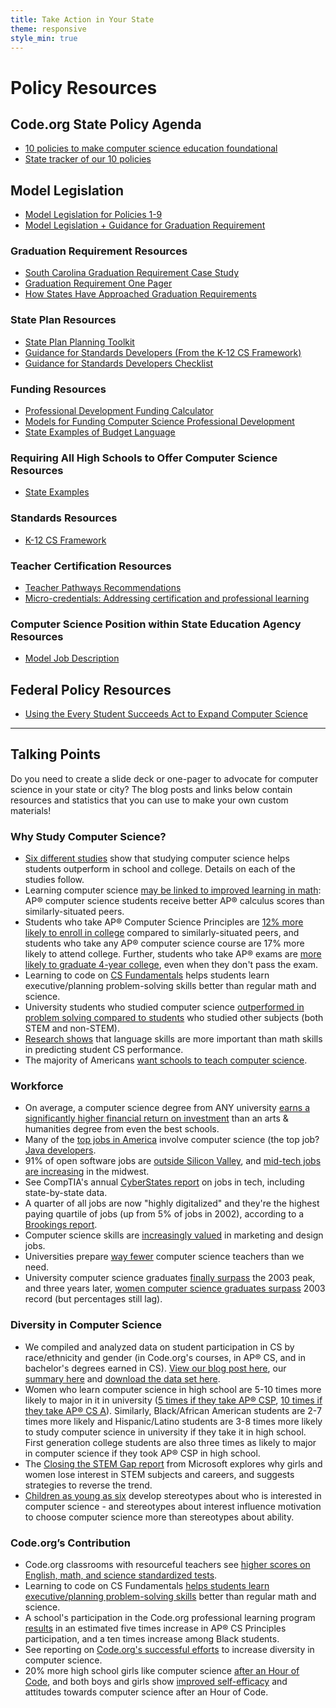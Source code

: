 ```yaml
---
title: Take Action in Your State
theme: responsive
style_min: true
---
```


# Policy Resources

## Code.org State Policy Agenda

- [10 policies to make computer science education foundational](/making_cs_foundational_2024.pdf)
- [State tracker of our 10 policies](https://docs.google.com/spreadsheets/d/1YtTVcpQXoZz0IchihwGOihaCNeqCz2HyLwaXYpyb2SQ/pubhtml)

## Model Legislation

- [Model Legislation for Policies 1-9](https://docs.google.com/document/d/1TL70O0pxsiv-ilC6puSagG4JzLTrDc5UMKfzyBwUgNI/edit?usp=sharing)
- [Model Legislation + Guidance for Graduation Requirement](https://docs.google.com/document/d/1SKTBis91r_LJNQk3ThNL66NuWoMY4jeMRt6GMDbEsWs/edit#heading=h.3mlx2buwb15v)

### Graduation Requirement Resources

- [South Carolina Graduation Requirement Case Study](/sccasestudy.pdf)
- [Graduation Requirement One Pager](/Grad_Requirement_1_Pager.pdf)
- [How States Have Approached Graduation Requirements](https://docs.google.com/document/d/14dK5gokDAP1psYbvJFIn6f04_7ANB6ZFz6RByPwuQA8/edit)

### State Plan Resources

- [State Plan Planning Toolkit](https://docs.google.com/document/d/13N843-BjK9JHXNWKFzJlxhpw7f6Y2pJF6tpV2aHM1HU/edit?usp=sharing)
- [Guidance for Standards Developers (From the K-12 CS Framework)](http://k12cs.org/wp-content/uploads/2016/09/K%E2%80%9312-CS-Framework-Guidance-for-Standards-Developers.pdf)
- [Guidance for Standards Developers Checklist](https://docs.google.com/document/d/1Md_Iww2IRKnXjIU0CAiQD7i-InTihXA7nM9P6LIsB-Y/edit?usp=sharing)

### Funding Resources

- [Professional Development Funding Calculator](https://docs.google.com/spreadsheets/d/11JmxmBwkAte9CjdTx4xhkH4bE2MAFS-PVG0qgYzLRU4/edit#gid=1721781118)
- [Models for Funding Computer Science Professional Development](https://docs.google.com/document/d/1yU2YS5YWHEZBN363pUUIy-FBqDDQVoOSFOsSb06qMbM/edit?usp=sharing)
- [State Examples of Budget Language](https://docs.google.com/document/d/1HYSGUkS4kURfuz-1EZsf9jUOy3bCdz4h60PFiJXtKrU/edit?usp=sharing)

### Requiring All High Schools to Offer Computer Science Resources

- [State Examples](https://docs.google.com/document/d/1JAqCLHh9Sp1KW00b4IOGbYFaIO3dmHDQ5bLG5cdNJYs/edit?usp=sharing)

### Standards Resources

- [K-12 CS Framework](https://k12cs.org/)

### Teacher Certification Resources

- [Teacher Pathways Recommendations](https://code.org/files/TeacherPathwayRecommendations.pdf)
- [Micro-credentials: Addressing certification and professional learning](/micro-credentials.pdf)

### Computer Science Position within State Education Agency Resources

- [Model Job Description](https://docs.google.com/document/d/12qHVm3YQ0-1RS2ciN1Hu39mSYziVQp82Gj_HOB_CkfE/edit?usp=sharing)

## Federal Policy Resources

- [Using the Every Student Succeeds Act to Expand Computer Science](https://code.org/files/CS_and_ESSA.pdf)

---

## Talking Points

Do you need to create a slide deck or one-pager to advocate for computer science in your state or city? The blog posts and links below contain resources and statistics that you can use to make your own custom materials!

### Why Study Computer Science?

- [Six different studies](https://medium.com/@codeorg/cs-helps-students-outperform-in-school-college-and-workplace-66dd64a69536) show that studying computer science helps students outperform in school and college. Details on each of the studies follow.
- Learning computer science [may be linked to improved learning in math](http://codeorg.tumblr.com/post/125429946375/cs-other-subjects): AP® computer science students receive better AP® calculus scores than similarly-situated peers.
- Students who take AP® Computer Science Principles are [12% more likely to enroll in college](https://medium.com/@codeorg/study-computer-science-students-much-more-likely-to-enroll-in-college-faca65b1476d) compared to similarly-situated peers, and students who take any AP® computer science course are 17% more likely to attend college. Further, students who take AP® exams are [more likely to graduate 4-year college](https://files.eric.ed.gov/fulltext/ED519365.pdf), even when they don't pass the exam.
- Learning to code on [CS Fundamentals](https://www.sciencedirect.com/science/article/abs/pii/S0360131520300099?via%3Dihub) helps students learn executive/planning problem-solving skills better than regular math and science.
- University students who studied computer science [outperformed in problem solving compared to students](https://dl.acm.org/doi/10.1145/3328778.3366808) who studied other subjects (both STEM and non-STEM).
- [Research shows](https://www.nature.com/articles/s41598-020-60661-8) that language skills are more important than math skills in predicting student CS performance.
- The majority of Americans [want schools to teach computer science](http://codeorg.tumblr.com/post/139445414968).

### Workforce

- On average, a computer science degree from ANY university [earns a significantly higher financial return on investment](http://www.economist.com/news/united-states/21646220-it-depends-what-you-study-not-where) than an arts & humanities degree from even the best schools.
- Many of the [top jobs in America](https://www.glassdoor.com/List/Best-Jobs-in-America-LST_KQ0,20.htm) involve computer science (the top job? [Java developers](https://twitter.com/codeorg/status/1479180983014412290).
- 91% of open software jobs are [outside Silicon Valley](http://www.inc.com/salvador-rodriguez/act-software-developers-map.html), and [mid-tech jobs are increasing](https://qz.com/1212875/the-american-midwest-is-quickly-becoming-a-blue-collar-version-of-silicon-valley/) in the midwest.
- See CompTIA's annual [CyberStates report](https://www.cyberstates.org/pdf/CompTIA_State_of_the_tech_workforce_2023.pdf) on jobs in tech, including state-by-state data.
- A quarter of all jobs are now "highly digitalized" and they're the highest paying quartile of jobs (up from 5% of jobs in 2002), according to a [Brookings report](https://www.brookings.edu/research/digitalization-and-the-american-workforce/).
- Computer science skills are [increasingly valued](https://blogs.oracle.com/certification/five-job-categories-increasingly-requiring-computer-science-skills) in marketing and design jobs.
- Universities prepare [way fewer](https://medium.com/@codeorg/universities-arent-preparing-enough-computer-science-teachers-dd5bc34a79aa) computer science teachers than we need.
- University computer science graduates [finally surpass](https://medium.com/anybody-can-learn/university-computer-science-finally-surpasses-its-2003-peak-ecefa4c8d77d) the 2003 peak, and three years later, [women computer science graduates surpass](https://medium.com/@codeorg/women-computer-science-graduates-finally-surpass-record-set-17-years-ago-20a79a76275) 2003 record (but percentages still lag).

### Diversity in Computer Science

- We compiled and analyzed data on student participation in CS by race/ethnicity and gender (in Code.org's courses, in AP® CS, and in bachelor's degrees earned in CS). [View our blog post here](https://codeorg.medium.com/detailed-data-uncovers-new-stories-reveals-gaps-in-cs-access-and-participation-d5cbc01a5974), our [summary here](https://docs.google.com/document/d/e/2PACX-1vSUfAnF829USdnUbiQ_RZNJ0xM2SZypTsGTuBSGpzsAez9B2k092UHlVYFufIfrG9Pd3a8HIEZ9xVYx/pub) and [download the data set here](https://docs.google.com/spreadsheets/d/1v6x0lSz6i6olztGITk17sp82VHBhFPrM2sA77cc4lvg).
- Women who learn computer science in high school are 5-10 times more likely to major in it in university ([5 times if they take AP® CSP](https://apcentral.collegeboard.org/pdf/ap-csp-and-stem-cs-pipelines.pdf?course=ap-computer-science-principles), [10 times if they take AP® CS A](http://codeorg.tumblr.com/post/143007230537/computer-science-the-impact-of-k-12-on-university)). Similarly, Black/African American students are 2-7 times more likely and Hispanic/Latino students are 3-8 times more likely to study computer science in university if they take it in high school. First generation college students are also three times as likely to major in computer science if they took AP® CSP in high school.
- The [Closing the STEM Gap report](https://query.prod.cms.rt.microsoft.com/cms/api/am/binary/RE1UMWz) from Microsoft explores why girls and women lose interest in STEM subjects and careers, and suggests strategies to reverse the trend.
- [Children as young as six](https://www.washington.edu/news/2021/11/22/kids-teens-believe-girls-arent-interested-in-computer-science-study-shows/) develop stereotypes about who is interested in computer science - and stereotypes about interest influence motivation to choose computer science more than stereotypes about ability.

### Code.org’s Contribution

- Code.org classrooms with resourceful teachers see [higher scores on English, math, and science standardized tests](https://medium.com/@codeorg/code-org-resourceful-teachers-higher-student-achievement-8be1efdec06e).
- Learning to code on CS Fundamentals [helps students learn executive/planning problem-solving skills](https://www.sciencedirect.com/science/article/abs/pii/S0360131520300099?via%3Dihub) better than regular math and science.
- A school's participation in the Code.org professional learning program [results](https://medium.com/@codeorg/research-shows-5x-computer-science-participation-at-schools-in-code-org-program-f99ca6ff3207) in an estimated five times increase in AP® CS Principles participation, and a ten times increase among Black students.
- See reporting on [Code.org's successful efforts](https://code.org/diversity) to increase diversity in computer science.
- 20% more high school girls like computer science [after an Hour of Code](https://medium.com/anybody-can-learn/study-shows-20-more-high-school-girls-like-computer-science-after-an-hour-of-code-2ebb704bf04), and both boys and girls show [improved self-efficacy](https://code.org/files/HourOfCodeImpactStudy_Jan2017.pdf) and attitudes towards computer science after an Hour of Code.
